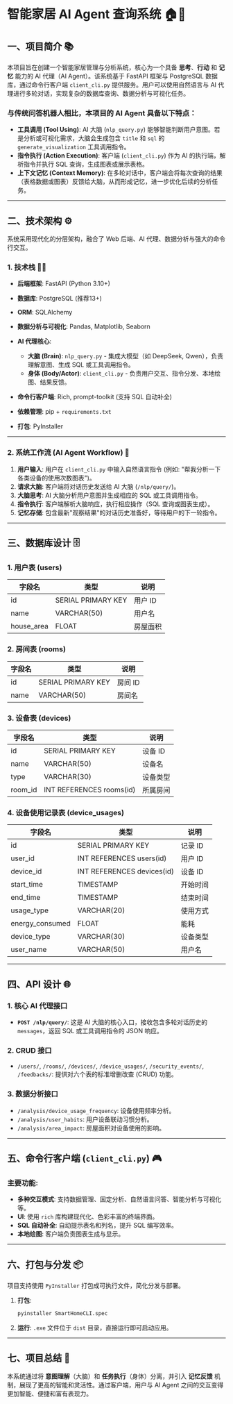# 智能家居 AI Agent 查询系统 🏠🤖

## 一、项目简介 📚

本项目旨在创建一个智能家居管理与分析系统，核心为一个具备 **思考**、**行动** 和 **记忆** 能力的 AI 代理（AI Agent）。该系统基于 FastAPI 框架与 PostgreSQL 数据库，通过命令行客户端 `client_cli.py` 提供服务。用户可以使用自然语言与 AI 代理进行多轮对话，实现复杂的数据库查询、数据分析与可视化任务。

### 与传统问答机器人相比，本项目的 AI Agent 具备以下特点：

* **工具调用 (Tool Using)**: AI 大脑 (`nlp_query.py`) 能够智能判断用户意图。若是分析或可视化需求，大脑会生成包含 `title` 和 `sql` 的 `generate_visualization` 工具调用指令。
* **指令执行 (Action Execution)**: 客户端 (`client_cli.py`) 作为 AI 的执行端，解析指令并执行 SQL 查询，生成图表或展示表格。
* **上下文记忆 (Context Memory)**: 在多轮对话中，客户端会将每次查询的结果（表格数据或图表）反馈给大脑，从而形成记忆，进一步优化后续的分析任务。

---

## 二、技术架构 ⚙️

系统采用现代化的分层架构，融合了 Web 后端、AI 代理、数据分析与强大的命令行交互。

### 1. 技术栈 🧑‍💻

* **后端框架**: FastAPI (Python 3.10+)
* **数据库**: PostgreSQL (推荐13+)
* **ORM**: SQLAlchemy
* **数据分析与可视化**: Pandas, Matplotlib, Seaborn
* **AI 代理核心**:

  * **大脑 (Brain)**: `nlp_query.py` - 集成大模型（如 DeepSeek, Qwen），负责理解意图、生成 SQL 或工具调用指令。
  * **身体 (Body/Actor)**: `client_cli.py` - 负责用户交互、指令分发、本地绘图、结果反馈。
* **命令行客户端**: Rich, prompt-toolkit (支持 SQL 自动补全)
* **依赖管理**: pip + `requirements.txt`
* **打包**: PyInstaller

---

### 2. 系统工作流 (AI Agent Workflow) 🔄

1. **用户输入**: 用户在 `client_cli.py` 中输入自然语言指令 (例如: "帮我分析一下各类设备的使用次数图表")。
2. **请求大脑**: 客户端将对话历史发送给 AI 大脑 (`/nlp/query/`)。
3. **大脑思考**: AI 大脑分析用户意图并生成相应的 SQL 或工具调用指令。
4. **指令执行**: 客户端解析大脑响应，执行相应操作（SQL 查询或图表生成）。
5. **记忆存储**: 包含最新"观察结果"的对话历史准备好，等待用户的下一轮指令。

---

## 三、数据库设计 🗄️

### 1. 用户表 (users)

| 字段名         | 类型                 | 说明    |
| ----------- | ------------------ | ----- |
| id          | SERIAL PRIMARY KEY | 用户 ID |
| name        | VARCHAR(50)        | 用户名   |
| house\_area | FLOAT              | 房屋面积  |

### 2. 房间表 (rooms)

| 字段名  | 类型                 | 说明    |
| ---- | ------------------ | ----- |
| id   | SERIAL PRIMARY KEY | 房间 ID |
| name | VARCHAR(50)        | 房间名   |

### 3. 设备表 (devices)

| 字段名      | 类型                       | 说明    |
| -------- | ------------------------ | ----- |
| id       | SERIAL PRIMARY KEY       | 设备 ID |
| name     | VARCHAR(50)              | 设备名   |
| type     | VARCHAR(30)              | 设备类型  |
| room\_id | INT REFERENCES rooms(id) | 所属房间  |

### 4. 设备使用记录表 (device\_usages)

| 字段名              | 类型                         | 说明    |
| ---------------- | -------------------------- | ----- |
| id               | SERIAL PRIMARY KEY         | 记录 ID |
| user\_id         | INT REFERENCES users(id)   | 用户 ID |
| device\_id       | INT REFERENCES devices(id) | 设备 ID |
| start\_time      | TIMESTAMP                  | 开始时间  |
| end\_time        | TIMESTAMP                  | 结束时间  |
| usage\_type      | VARCHAR(20)                | 使用方式  |
| energy\_consumed | FLOAT                      | 能耗    |
| device\_type     | VARCHAR(30)                | 设备类型  |
| user\_name       | VARCHAR(50)                | 用户名   |

---

## 四、API 设计 🌐

### 1. 核心 AI 代理接口

* **`POST /nlp/query/`**: 这是 AI 大脑的核心入口，接收包含多轮对话历史的 `messages`，返回 SQL 或工具调用指令的 JSON 响应。

### 2. CRUD 接口

* `/users/`, `/rooms/`, `/devices/`, `/device_usages/`, `/security_events/`, `/feedbacks/`: 提供对六个表的标准增删改查 (CRUD) 功能。

### 3. 数据分析接口

* `/analysis/device_usage_frequency`: 设备使用频率分析。
* `/analysis/user_habits`: 用户设备联动习惯分析。
* `/analysis/area_impact`: 房屋面积对设备使用的影响。

---

## 五、命令行客户端 (`client_cli.py`) 🎮

### 主要功能:

* **多种交互模式**: 支持数据管理、固定分析、自然语言问答、智能分析与可视化等。
* **UI**: 使用 `rich` 库构建现代化、色彩丰富的终端界面。
* **SQL 自动补全**: 自动提示表名和列名，提升 SQL 编写效率。
* **本地绘图**: 客户端负责图表生成与显示。

---

## 六、打包与分发 📦

项目支持使用 `PyInstaller` 打包成可执行文件，简化分发与部署。

1. **打包**:

   ```bash
   pyinstaller SmartHomeCLI.spec
   ```
2. **运行**: `.exe` 文件位于 `dist` 目录，直接运行即可启动应用。

---

## 七、项目总结 🎯

本系统通过将 **意图理解**（大脑）和 **任务执行**（身体）分离，并引入 **记忆反馈** 机制，展现了更高的智能和灵活性。通过客户端，用户与 AI Agent 之间的交互变得更加智能、便捷和富有表现力。


